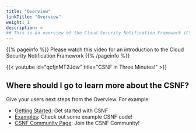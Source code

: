 ```yaml
---
title: "Overview"
linkTitle: "Overview"
weight: 1
description: >
## This is an overview of the Cloud Security Notification Framework (CSNF).
---
```


{{% pageinfo %}}
Please watch this video for an introduction to the Cloud Security Notification Framework
{{% /pageinfo %}}

{{< youtube id="qcfjnMT2Jdw" title="CSNF in Three Minutes!" >}}


## Where should I go to learn more about the CSNF?

Give your users next steps from the Overview. For example:

* [Getting Started](/docs/getting-started/): Get started with CSNF
* [Examples](/docs/examples/): Check out some example CSNF code!
* [CSNF Community Page](/community/): Join the CSNF Community!
